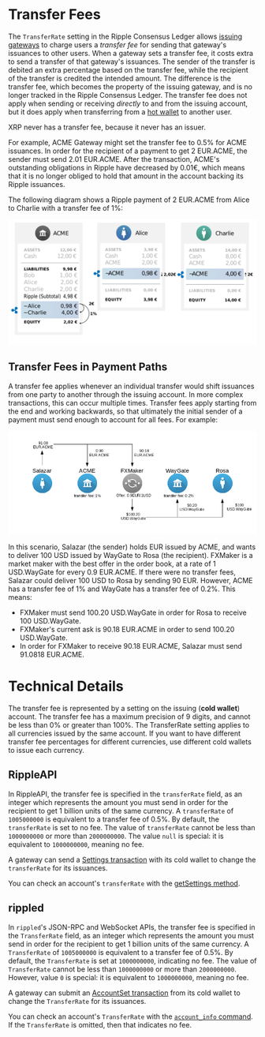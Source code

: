 # Transfer Fees #

The `TransferRate` setting in the Ripple Consensus Ledger allows [issuing gateways](https://ripple.com/knowledge_center/gateways/) to charge users a _transfer fee_ for sending that gateway's issuances to other users. When a gateway sets a transfer fee, it costs extra to send a transfer of that gateway's issuances. The sender of the transfer is debited an extra percentage based on the transfer fee, while the recipient of the transfer is credited the intended amount. The difference is the transfer fee, which becomes the property of the issuing gateway, and is no longer tracked in the Ripple Consensus Ledger. The transfer fee does not apply when sending or receiving _directly_ to and from the issuing account, but it does apply when transferring from a [hot wallet](concept-issuing-and-operational-addresses.html) to another user.

XRP never has a transfer fee, because it never has an issuer.

For example, ACME Gateway might set the transfer fee to 0.5% for ACME issuances. In order for the recipient of a payment to get 2 EUR.ACME, the sender must send 2.01 EUR.ACME. After the transaction, ACME's outstanding obligations in Ripple have decreased by 0.01€, which means that it is no longer obliged to hold that amount in the account backing its Ripple issuances.

The following diagram shows a Ripple payment of 2 EUR.ACME from Alice to Charlie with a transfer fee of 1%:

![Alice sends 2,02€, Charlie receives 2,00€, and ACME owes 0,02€ less in Ripple](img/e2g-with_transferrate.png)

## Transfer Fees in Payment Paths ##

A transfer fee applies whenever an individual transfer would shift issuances from one party to another through the issuing account. In more complex transactions, this can occur multiple times. Transfer fees apply starting from the end and working backwards, so that ultimately the initial sender of a payment must send enough to account for all fees. For example:

![Diagram of cross-currency payment with transfer fees](img/transfer_fees_example.png)

In this scenario, Salazar (the sender) holds EUR issued by ACME, and wants to deliver 100 USD issued by WayGate to Rosa (the recipient). FXMaker is a market maker with the best offer in the order book, at a rate of 1 USD.WayGate for every 0.9 EUR.ACME. If there were no transfer fees, Salazar could deliver 100 USD to Rosa by sending 90 EUR. However, ACME has a transfer fee of 1% and WayGate has a transfer fee of 0.2%. This means:

* FXMaker must send 100.20 USD.WayGate in order for Rosa to receive 100 USD.WayGate.
* FXMaker's current ask is 90.18 EUR.ACME in order to send 100.20 USD.WayGate.
* In order for FXMaker to receive 90.18 EUR.ACME, Salazar must send 91.0818 EUR.ACME.

# Technical Details #

The transfer fee is represented by a setting on the issuing (**cold wallet**) account. The transfer fee has a maximum precision of 9 digits, and cannot be less than 0% or greater than 100%. The TransferRate setting applies to all currencies issued by the same account. If you want to have different transfer fee percentages for different currencies, use different cold wallets to issue each currency.

## RippleAPI ##

In RippleAPI, the transfer fee is specified in the `transferRate` field, as an integer which represents the amount you must send in order for the recipient to get 1 billion units of the same currency. A `transferRate` of `1005000000` is equivalent to a transfer fee of 0.5%. By default, the `transferRate` is set to no fee. The value of `transferRate` cannot be less than `1000000000` or more than `2000000000`. The value `null` is special: it is equivalent to `1000000000`, meaning no fee.

A gateway can send a [Settings transaction](reference-rippleapi.html#settings) with its cold wallet to change the `transferRate` for its issuances.

You can check an account's `transferRate` with the [getSettings method](reference-rippleapi.html#getsettings).

## rippled ##

In `rippled`'s JSON-RPC and WebSocket APIs, the transfer fee is specified in the `TransferRate` field, as an integer which represents the amount you must send in order for the recipient to get 1 billion units of the same currency. A `TransferRate` of `1005000000` is equivalent to a transfer fee of 0.5%. By default, the `TransferRate` is set at `1000000000`, indicating no fee. The value of `TransferRate` cannot be less than `1000000000` or more than `2000000000`. However, value `0` is special: it is equivalent to `1000000000`, meaning no fee.

A gateway can submit an [AccountSet transaction](reference-transaction-format.html#accountset) from its cold wallet to change the `TransferRate` for its issuances.

You can check an account's `TransferRate` with the [`account_info` command](reference-rippled.html#account-info). If the `TransferRate` is omitted, then that indicates no fee.
